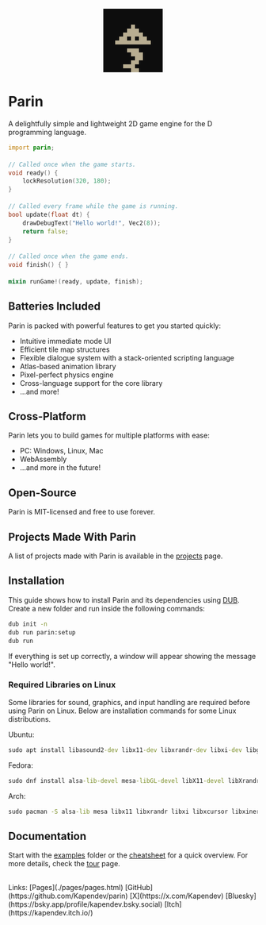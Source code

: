 <p align="center">
    <a href="./pages/pages.html">
        <img src="./assets/parin_x20.png" alt="Parin Sprite" width="120" height="128">
    </a>
</p>

# Parin

A delightfully simple and lightweight 2D game engine for the D programming language.

```d
import parin;

// Called once when the game starts.
void ready() {
    lockResolution(320, 180);
}

// Called every frame while the game is running.
bool update(float dt) {
    drawDebugText("Hello world!", Vec2(8));
    return false;
}

// Called once when the game ends.
void finish() { }

mixin runGame!(ready, update, finish);
```

## Batteries Included

Parin is packed with powerful features to get you started quickly:

* Intuitive immediate mode UI
* Efficient tile map structures
* Flexible dialogue system with a stack-oriented scripting language
* Atlas-based animation library
* Pixel-perfect physics engine
* Cross-language support for the core library
* ...and more!

## Cross-Platform

Parin lets you to build games for multiple platforms with ease:

* PC: Windows, Linux, Mac
* WebAssembly
* ...and more in the future!

## Open-Source

Parin is MIT-licensed and free to use forever.

## Projects Made With Parin

A list of projects made with Parin is available in the [projects](./pages/projects.html) page.

## Installation

This guide shows how to install Parin and its dependencies using [DUB](https://dub.pm/).
Create a new folder and run inside the following commands:

```cmd
dub init -n
dub run parin:setup
dub run
```

If everything is set up correctly, a window will appear showing the message "Hello world!".

### Required Libraries on Linux

Some libraries for sound, graphics, and input handling are required before using Parin on Linux. Below are installation commands for some Linux distributions.

Ubuntu:

```cmd
sudo apt install libasound2-dev libx11-dev libxrandr-dev libxi-dev libgl1-mesa-dev libglu1-mesa-dev libxcursor-dev libxinerama-dev libwayland-dev libxkbcommon-dev
```

Fedora:

```cmd
sudo dnf install alsa-lib-devel mesa-libGL-devel libX11-devel libXrandr-devel libXi-devel libXcursor-devel libXinerama-devel libatomic
```

Arch:

```cmd
sudo pacman -S alsa-lib mesa libx11 libxrandr libxi libxcursor libxinerama
```

## Documentation

Start with the [examples](https://github.com/Kapendev/parin/tree/main/examples) folder or the [cheatsheet](https://kapendev.github.io/parin-website/pages/cheatsheet.html) for a quick overview.
For more details, check the [tour](./pages/tour.html) page.

<br>
Links:
[Pages](./pages/pages.html)
[GitHub](https://github.com/Kapendev/parin)
[X](https://x.com/Kapendev)
[Bluesky](https://bsky.app/profile/kapendev.bsky.social)
[Itch](https://kapendev.itch.io/)
